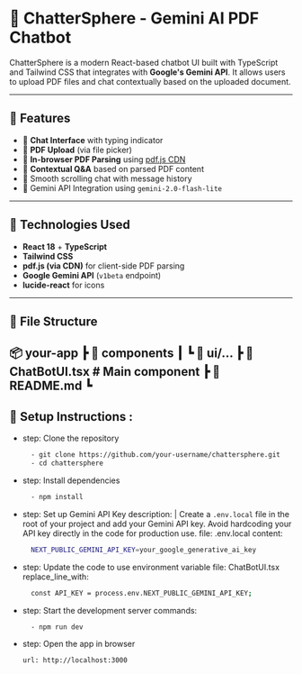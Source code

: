 # 🤖 ChatterSphere - Gemini AI PDF Chatbot

ChatterSphere is a modern React-based chatbot UI built with TypeScript and Tailwind CSS that integrates with **Google's Gemini API**. It allows users to upload PDF files and chat contextually based on the uploaded document.

---

## 🧠 Features

- 📩 **Chat Interface** with typing indicator
- 📎 **PDF Upload** (via file picker)
- 📄 **In-browser PDF Parsing** using [pdf.js CDN](https://cdnjs.com/libraries/pdf.js)
- 🤖 **Contextual Q&A** based on parsed PDF content
- 🧵 Smooth scrolling chat with message history
- 🔐 Gemini API Integration using `gemini-2.0-flash-lite`

---

## 🚀 Technologies Used

- **React 18** + **TypeScript**
- **Tailwind CSS**
- **pdf.js (via CDN)** for client-side PDF parsing
- **Google Gemini API** (`v1beta` endpoint)
- **lucide-react** for icons

---

## 📁 File Structure

📦 your-app
┣ 📁 components
┃ ┗ 📄 ui/...
┣ 📄 ChatBotUI.tsx # Main component
┣ 📄 README.md
┗
---

## 🔧 Setup Instructions :

  - step: Clone the repository
    ```bash
      - git clone https://github.com/your-username/chattersphere.git
      - cd chattersphere

  - step: Install dependencies
    ```bash
      - npm install

  - step: Set up Gemini API Key
    description: |
      Create a `.env.local` file in the root of your project and add your Gemini API key.
      Avoid hardcoding your API key directly in the code for production use.
    file: .env.local
    content:
    ```bash
      NEXT_PUBLIC_GEMINI_API_KEY=your_google_generative_ai_key

  - step: Update the code to use environment variable
    file: ChatBotUI.tsx
    replace_line_with:
    ```bash
      const API_KEY = process.env.NEXT_PUBLIC_GEMINI_API_KEY;

  - step: Start the development server
    commands:
    ```bash
      - npm run dev

  - step: Open the app in browser
    ```bash
    url: http://localhost:3000
